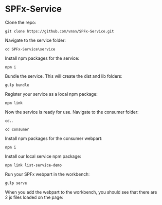 # SPFx-Service

Clone the repo:

  `git clone https://github.com/vman/SPFx-Service.git`

Navigate to the service folder:

`cd SPFx-Service\service`

Install npm packages for the service:

`npm i`

Bundle the service. This will create the dist and lib folders:

`gulp bundle`

Register your service as a local npm package:

`npm link`

Now the service is ready for use. Navigate to the consumer folder:

`cd..`

`cd consumer`

Install npm packages for the consumer webpart:

`npm i`

Install our local service npm package:

`npm link list-service-demo`

Run your SPFx webpart in the workbench:

`gulp serve`

When you add the webpart to the workbench, you should see that there are 2 js files loaded on the page:
